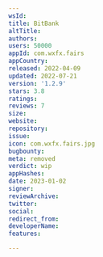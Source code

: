 ```yaml
---
wsId: 
title: BitBank
altTitle: 
authors: 
users: 50000
appId: com.wxfx.fairs
appCountry: 
released: 2022-04-09
updated: 2022-07-21
version: '1.2.9'
stars: 3.8
ratings: 
reviews: 7
size: 
website: 
repository: 
issue: 
icon: com.wxfx.fairs.jpg
bugbounty: 
meta: removed
verdict: wip
appHashes: 
date: 2023-01-02
signer: 
reviewArchive: 
twitter: 
social: 
redirect_from: 
developerName: 
features: 

---
```


